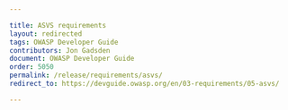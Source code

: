 ```yaml
---

title: ASVS requirements
layout: redirected
tags: OWASP Developer Guide
contributors: Jon Gadsden
document: OWASP Developer Guide
order: 5050
permalink: /release/requirements/asvs/
redirect_to: https://devguide.owasp.org/en/03-requirements/05-asvs/

---
```

